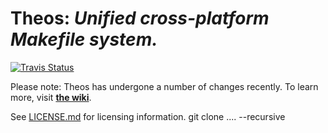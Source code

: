 # Theos: *Unified cross-platform Makefile system.*

[![Travis Status](https://travis-ci.org/theos/theos.svg)](https://travis-ci.org/theos/theos)

Please note: Theos has undergone a number of changes recently. To learn more, visit [**the wiki**](https://github.com/theos/theos/wiki).

See [LICENSE.md](LICENSE.md) for licensing information.
git clone .... --recursive
